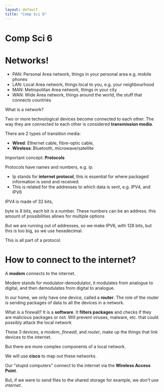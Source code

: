 ```yaml
---
layout: default
title: "Comp Sci 6"
---
```

# Comp Sci 6

# Networks!

- PAN: Personal Area network, things in your personal area e.g. mobile phones
- LAN: Local Area network, things local to you, e.g. your neighbourhood
- MAN: Metropolitan Area network, things in your city
- WAN: Wide Area network, things around the world, the stuff that connects countries

What is a network?

Two or more technological devices become connected to each other. The way they are connected to each other is considered **transmission media**.

There are 2 types of transition media:
- **Wired**: Ethernet cable, fibre-optic cable,
- **Wireless**: Bluetooth, microwave/satellite

Important concept: **Protocols**

Protocols have names and numbers, e.g. ip.

- Ip stands for **internet protocol**, this is essential for where packaged information is send and received.
- This is related for the addresses to which data is sent, e.g. IPV4, and IPV6

IPV4 is made of 32 bits, 

byte is 8 bits, each bit is a number. These numbers can be an address. this amount of possibilities allows for multiple options

But we are running out of addresses, so we make IPV6, with 128 bits, but this is too big, so we use hexadecimal.

This is all part of a protocol.

# How to connect to the internet?

A **modem** connects to the internet. 

Modem stands for modulator-demodulator,
it modulates from analogue to digital, and then demodulates from digital to analogue.

In our home, we only have one device, called a **router**. The role of the router is sending packages of data to all the devices in a network.

What is a firewall? It is a **software**. It **filters packages** and checks if they are malicious packages or not. Will prevent viruses, malware, etc. that could possibly attack the local network

These 3 devices, a *modem*, *firewall*, and *router*, make up the things that link devices to the internet.

But there are more complex components of a local network. 

We will use **cisco** to map out these networks.

Our "stupid computers" connect to the internet via the **Wireless Access Point**.

But, if we were to send files to the shared storage for example, we *don't use internet*. 




